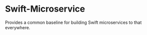 # Swift-Microservice
Provides a common baseline for building Swift microservices to that everywhere.
